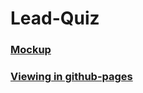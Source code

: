 # Lead-Quiz

### [Mockup](https://www.figma.com/file/XzoWgD6M4YoFz3TTBgFXcl/%D0%9B%D1%8D%D0%BD%D0%B4%D0%B8%D0%BD%D0%B3-LEADFORCE-%2F-FF?node-id=1165%3A13424)
### [Viewing in github-pages](https://SergeyGramakov.github.io/Lead-Quiz/)
